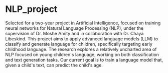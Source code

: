 # NLP_project
Selected for a two-year project in Artificial Intelligence, focused on training neural networks for Natural Language Processing (NLP), under the supervision of Dr. Moshe Amity and in collaboration with Dr. Chaya Libeskind. This project aims to apply advanced language models (LLM) to classify and generate language for children, specifically targeting early childhood language. The research explores a relatively uncharted area of NLP focused on young children's language, working on both classification and text generation tasks. Our current goal is to train a language model that, given a child's text, can predict the child's age.
